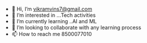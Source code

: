 - 👋 Hi, I’m vikramvins7@gmail.com
- 👀 I’m interested in ...Tech activities
- 🌱 I’m currently learning ..AI and ML
- 💞️ I’m looking to collaborate with any learning process
- 📫 How to reach me 8500077010

<!---
vikramvins7/vikramvins7 is a ✨ special ✨ repository because its `README.md` (this file) appears on your GitHub profile.
You can click the Preview link to take a look at your changes.
--->
